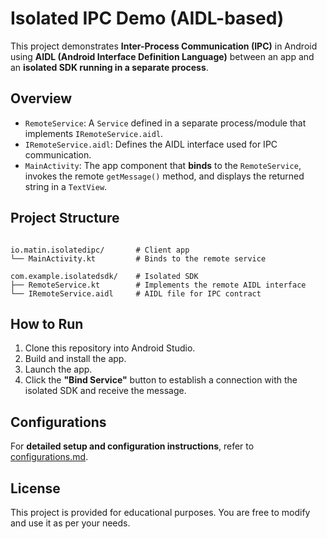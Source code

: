 # Isolated IPC Demo (AIDL-based)

This project demonstrates **Inter-Process Communication (IPC)** in Android using **AIDL (Android Interface Definition Language)** between an app and an **isolated SDK running in a separate process**.

## Overview

- `RemoteService`: A `Service` defined in a separate process/module that implements `IRemoteService.aidl`.
- `IRemoteService.aidl`: Defines the AIDL interface used for IPC communication.
- `MainActivity`: The app component that **binds** to the `RemoteService`, invokes the remote `getMessage()` method, and displays the returned string in a `TextView`.

## Project Structure

```

io.matin.isolatedipc/       # Client app
└── MainActivity.kt         # Binds to the remote service

com.example.isolatedsdk/    # Isolated SDK
├── RemoteService.kt        # Implements the remote AIDL interface
└── IRemoteService.aidl     # AIDL file for IPC contract

```

## How to Run

1. Clone this repository into Android Studio.
2. Build and install the app.
3. Launch the app.
4. Click the **"Bind Service"** button to establish a connection with the isolated SDK and receive the message.

## Configurations

For **detailed setup and configuration instructions**, refer to [configurations.md](./configurations.md).

## License
This project is provided for educational purposes. You are free to modify and use it as per your needs.

